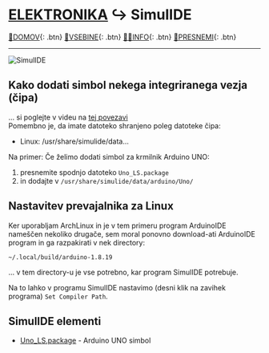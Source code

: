 # [ELEKTRONIKA](../index) ↪ SimulIDE

[🏡DOMOV](../../index){: .btn}
[📝VSEBINE](../../Vsebine/index.md){: .btn}
[👨‍🎓INFO](../../info){: .btn}
[💾PRESNEMI](../../Presnemi/index){: .btn}

---

![SimulIDE](https://1.bp.blogspot.com/-g0PfHcs2isw/XtlQcrj8DVI/AAAAAAAABRo/slmqFRdR6AA6sNNF59r1-NTUvEodcPH8gCLcBGAsYHQ/s1600/circuit.gif)

## Kako dodati simbol nekega integriranega vezja (čipa)

... si poglejte v videu na [tej povezavi](https://youtu.be/E40qK870Df4)  
Pomembno je, da imate datoteko shranjeno poleg datoteke čipa:  
- Linux: /usr/share/simulide/data...

Na primer: Če želimo dodati simbol za krmilnik Arduino UNO:
1. presnemite spodnjo datoteko `Uno_LS.package`
2. in dodajte v `/usr/share/simulide/data/arduino/Uno/`

## Nastavitev prevajalnika za Linux

Ker uporabljam ArchLinux in je v tem primeru program ArduinoIDE nameščen nekoliko drugače,
sem moral ponovno download-ati ArduinoIDE program in ga razpakirati v nek directory:

    ~/.local/build/arduino-1.8.19

... v tem directory-u je vse potrebno, kar program SimulIDE potrebuje.

Na to lahko v programu SimulIDE nastavimo (desni klik na zavihek programa) `Set Compiler Path`.

## SimulIDE elementi

- [Uno_LS.package](./Uno_LS.package) - Arduino UNO simbol

